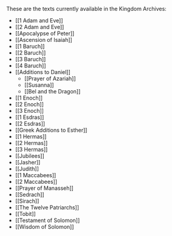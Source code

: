 These are the texts currently available in the Kingdom Archives:
- [[1 Adam and Eve]]
- [[2 Adam and Eve]]
- [[Apocalypse of Peter]]
- [[Ascension of Isaiah]]
- [[1 Baruch]]
- [[2 Baruch]]
- [[3 Baruch]]
- [[4 Baruch]]
- [[Additions to Daniel]]
	- [[Prayer of Azariah]]
	- [[Susanna]]
	- [[Bel and the Dragon]]
- [[1 Enoch]]
- [[2 Enoch]]
- [[3 Enoch]]
- [[1 Esdras]]
- [[2 Esdras]]
- [[Greek Additions to Esther]]
- [[1 Hermas]]
- [[2 Hermas]]
- [[3 Hermas]]
- [[Jubilees]]
- [[Jasher]]
- [[Judith]]
- [[1 Maccabees]]
- [[2 Maccabees]]
- [[Prayer of Manasseh]]
- [[Sedrach]]
- [[Sirach]]
- [[The Twelve Patriarchs]]
- [[Tobit]]
- [[Testament of Solomon]]
- [[Wisdom of Solomon]]